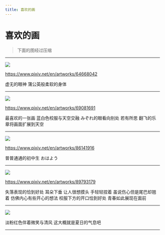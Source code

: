 ```yaml
---
title: 喜欢的画
---
```


# 喜欢的画

> 下面的图经过压缩

---

![](e/64668042_p0.jpg)

<https://www.pixiv.net/en/artworks/64668042>

虚无的眼神 蒲公英般柔软的身体

---

![](e/69081691_p0.jpg)

<https://www.pixiv.net/en/artworks/69081691>

最喜欢的一张画 蓝白色校服与天空交融 みぞれ的眼看向别处 若有所思 翻飞的乐章将画面扩展到天空

---

![](e/86141916_p0.jpg)

<https://www.pixiv.net/en/artworks/86141916>

普普通通的初中生 おはよう

---

![](e/89793179_p0.jpg)

<https://www.pixiv.net/en/artworks/89793179>

失落表现的恰到好处 耳朵下垂 让人很想摸头 手轻轻捏着 虽说伤心但是尾巴却翘着 仿佛内心有些开心的想法 校服下方的开口恰到好处 青春如此展现在面前

---

![](e/あきら.jpg)

淡粉红色伴着微笑与清风 这大概就是夏日的气息吧

---
